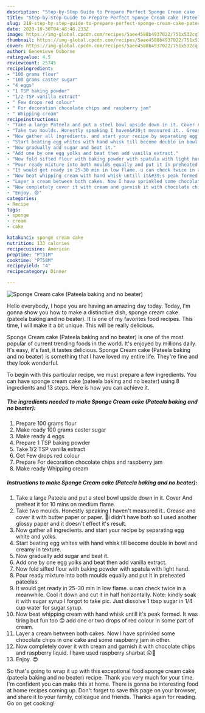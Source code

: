 ```yaml
---
description: "Step-by-Step Guide to Prepare Perfect Sponge Cream cake (Pateela baking and no beater)"
title: "Step-by-Step Guide to Prepare Perfect Sponge Cream cake (Pateela baking and no beater)"
slug: 218-step-by-step-guide-to-prepare-perfect-sponge-cream-cake-pateela-baking-and-no-beater
date: 2020-10-30T04:48:48.233Z
image: https://img-global.cpcdn.com/recipes/5aee4588b4937022/751x532cq70/sponge-cream-cake-pateela-baking-and-no-beater-recipe-main-photo.jpg
thumbnail: https://img-global.cpcdn.com/recipes/5aee4588b4937022/751x532cq70/sponge-cream-cake-pateela-baking-and-no-beater-recipe-main-photo.jpg
cover: https://img-global.cpcdn.com/recipes/5aee4588b4937022/751x532cq70/sponge-cream-cake-pateela-baking-and-no-beater-recipe-main-photo.jpg
author: Genevieve Osborne
ratingvalue: 4.5
reviewcount: 25745
recipeingredient:
- "100 grams flour"
- "100 grams caster sugar"
- "4 eggs"
- "1 TSP baking powder"
- "1/2 TSP vanilla extract"
- " Few drops red colour"
- " For decoration chocolate chips and raspberry jam"
- " Whipping cream"
recipeinstructions:
- "Take a large Pateela and put a steel bowl upside down in it. Cover And preheat it for 10 mins on medium flame."
- "Take two moulds. Honestly speaking I haven&#39;t measured it.. Grease and cover it with butter paper or paper. 🙈i didn&#39;t have both so I used another glossy paper and it doesn&#39;t effect it&#39;s result."
- "Now gather all ingredients. and start your recipe by separating egg white and yolks."
- "Start beating egg whites with hand whisk till become double in bowl and creamy in texture."
- "Now gradually add sugar and beat it."
- "Add one by one egg yolks and beat then add vanilla extract."
- "Now fold sifted flour with baking powder with spatula with light hand."
- "Pour ready mixture into both moulds equally and put it in preheated pateelas."
- "It would get ready in 25-30 min in low flame. u can check twice in a meanwhile. Cool it down and cut it in half horizontally. Note: kindly soak it with sugar syrup I forgot to take pic. Just dissolve 1 tbsp sugar in 1/4 cup water for sugar syrup."
- "Now beat whipping cream with hand whisk untill it&#39;s peak formed. It was tiring but fun too 😊 add one or two drops of red colour in some part of cream."
- "Layer a cream between both cakes. Now I have sprinkled some chocolate chips in one cake and some raspberry jam in other."
- "Now completely cover it with cream and garnish it with chocolate chips and raspberry liquid. I have used raspberry sharbat 😜🙈"
- "Enjoy. 😍"
categories:
- Recipe
tags:
- sponge
- cream
- cake

katakunci: sponge cream cake 
nutrition: 133 calories
recipecuisine: American
preptime: "PT31M"
cooktime: "PT58M"
recipeyield: "4"
recipecategory: Dinner

---
```



![Sponge Cream cake (Pateela baking and no beater)](https://img-global.cpcdn.com/recipes/5aee4588b4937022/751x532cq70/sponge-cream-cake-pateela-baking-and-no-beater-recipe-main-photo.jpg)

Hello everybody, I hope you are having an amazing day today. Today, I'm gonna show you how to make a distinctive dish, sponge cream cake (pateela baking and no beater). It is one of my favorites food recipes. This time, I will make it a bit unique. This will be really delicious.



Sponge Cream cake (Pateela baking and no beater) is one of the most popular of current trending foods in the world. It's enjoyed by millions daily. It's easy, it's fast, it tastes delicious. Sponge Cream cake (Pateela baking and no beater) is something that I have loved my entire life. They're fine and they look wonderful.


To begin with this particular recipe, we must prepare a few ingredients. You can have sponge cream cake (pateela baking and no beater) using 8 ingredients and 13 steps. Here is how you can achieve it.

<!--inarticleads1-->

##### The ingredients needed to make Sponge Cream cake (Pateela baking and no beater):

1. Prepare 100 grams flour
1. Make ready 100 grams caster sugar
1. Make ready 4 eggs
1. Prepare 1 TSP baking powder
1. Take 1/2 TSP vanilla extract
1. Get  Few drops red colour
1. Prepare  For decoration chocolate chips and raspberry jam
1. Make ready  Whipping cream




<!--inarticleads2-->

##### Instructions to make Sponge Cream cake (Pateela baking and no beater):

1. Take a large Pateela and put a steel bowl upside down in it. Cover And preheat it for 10 mins on medium flame.
1. Take two moulds. Honestly speaking I haven&#39;t measured it.. Grease and cover it with butter paper or paper. 🙈i didn&#39;t have both so I used another glossy paper and it doesn&#39;t effect it&#39;s result.
1. Now gather all ingredients. and start your recipe by separating egg white and yolks.
1. Start beating egg whites with hand whisk till become double in bowl and creamy in texture.
1. Now gradually add sugar and beat it.
1. Add one by one egg yolks and beat then add vanilla extract.
1. Now fold sifted flour with baking powder with spatula with light hand.
1. Pour ready mixture into both moulds equally and put it in preheated pateelas.
1. It would get ready in 25-30 min in low flame. u can check twice in a meanwhile. Cool it down and cut it in half horizontally. Note: kindly soak it with sugar syrup I forgot to take pic. Just dissolve 1 tbsp sugar in 1/4 cup water for sugar syrup.
1. Now beat whipping cream with hand whisk untill it&#39;s peak formed. It was tiring but fun too 😊 add one or two drops of red colour in some part of cream.
1. Layer a cream between both cakes. Now I have sprinkled some chocolate chips in one cake and some raspberry jam in other.
1. Now completely cover it with cream and garnish it with chocolate chips and raspberry liquid. I have used raspberry sharbat 😜🙈
1. Enjoy. 😍




So that's going to wrap it up with this exceptional food sponge cream cake (pateela baking and no beater) recipe. Thank you very much for your time. I'm confident you can make this at home. There is gonna be interesting food at home recipes coming up. Don't forget to save this page on your browser, and share it to your family, colleague and friends. Thanks again for reading. Go on get cooking!
